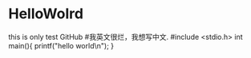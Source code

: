 # HelloWolrd
this is only test GitHub
#我英文很烂，我想写中文.
#include <stdio.h>
int main(){
  printf("hello world\n");
}
